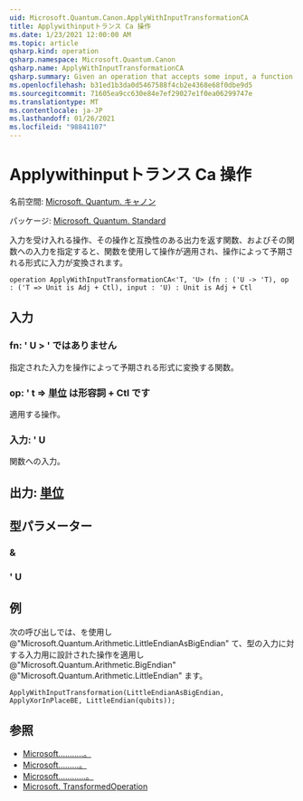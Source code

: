 ```yaml
---
uid: Microsoft.Quantum.Canon.ApplyWithInputTransformationCA
title: Applywithinputトランス Ca 操作
ms.date: 1/23/2021 12:00:00 AM
ms.topic: article
qsharp.kind: operation
qsharp.namespace: Microsoft.Quantum.Canon
qsharp.name: ApplyWithInputTransformationCA
qsharp.summary: Given an operation that accepts some input, a function that returns an output compatible with that operation, and an input to that function, applies the operation using the function to transform the input to a form expected by the operation.
ms.openlocfilehash: b31ed1b3da0d5467588f4cb2e4368e68f0dbe9d5
ms.sourcegitcommit: 71605ea9cc630e84e7ef29027e1f0ea06299747e
ms.translationtype: MT
ms.contentlocale: ja-JP
ms.lasthandoff: 01/26/2021
ms.locfileid: "98841107"
---
```

# <a name="applywithinputtransformationca-operation"></a>Applywithinputトランス Ca 操作

名前空間: [Microsoft. Quantum. キャノン](xref:Microsoft.Quantum.Canon)

パッケージ: [Microsoft. Quantum. Standard](https://nuget.org/packages/Microsoft.Quantum.Standard)


入力を受け入れる操作、その操作と互換性のある出力を返す関数、およびその関数への入力を指定すると、関数を使用して操作が適用され、操作によって予期される形式に入力が変換されます。

```qsharp
operation ApplyWithInputTransformationCA<'T, 'U> (fn : ('U -> 'T), op : ('T => Unit is Adj + Ctl), input : 'U) : Unit is Adj + Ctl
```


## <a name="input"></a>入力

### <a name="fn--u---t"></a>fn: ' U > ' ではありません

指定された入力を操作によって予期される形式に変換する関数。


### <a name="op--t--unit--is-adj--ctl"></a>op: ' t => [単位](xref:microsoft.quantum.lang-ref.unit)  は形容詞 + Ctl です

適用する操作。


### <a name="input--u"></a>入力: ' U

関数への入力。



## <a name="output--unit"></a>出力: [単位](xref:microsoft.quantum.lang-ref.unit)



## <a name="type-parameters"></a>型パラメーター

### <a name="t"></a>&


### <a name="u"></a>' U



## <a name="example"></a>例

次の呼び出しでは、を使用し @"Microsoft.Quantum.Arithmetic.LittleEndianAsBigEndian" て、型の入力に対する入力用に設計された操作を適用し @"Microsoft.Quantum.Arithmetic.BigEndian" @"Microsoft.Quantum.Arithmetic.LittleEndian" ます。

```qsharp
ApplyWithInputTransformation(LittleEndianAsBigEndian, ApplyXorInPlaceBE, LittleEndian(qubits));
```

## <a name="see-also"></a>参照

- [Microsoft...........。](xref:Microsoft.Quantum.Canon.ApplyWithInputTransformation)
- [Microsoft.........。](xref:Microsoft.Quantum.Canon.ApplyWithInputTransformationA)
- [Microsoft............。](xref:Microsoft.Quantum.Canon.ApplyWithInputTransformationC)
- [Microsoft. TransformedOperation](xref:Microsoft.Quantum.Canon.TransformedOperation)
